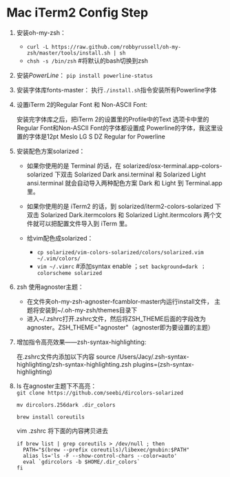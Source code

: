Mac iTerm2 Config Step
=======

1. 安装oh-my-zsh：
    - `curl -L https://raw.github.com/robbyrussell/oh-my-zsh/master/tools/install.sh | sh`
    - `chsh -s /bin/zsh` #将默认的bash切换到zsh

2. 安装*PowerLine*：
    `pip install powerline-status`
3. 安装字体库fonts-master：
       执行`./install.sh`指令安装所有Powerline字体
4. 设置iTerm 2的Regular Font 和 Non-ASCII Font:

    安装完字体库之后，把iTerm 2的设置里的Profile中的Text 选项卡中里的Regular Font和Non-ASCII Font的字体都设置成 Powerline的字体，我这里设置的字体是12pt Meslo LG S DZ Regular for Powerline
5. 安装配色方案solarized：
    - 如果你使用的是 Terminal 的话，在 solarized/osx-terminal.app-colors-solarized 下双击 Solarized Dark ansi.terminal 和 Solarized Light ansi.terminal 就会自动导入两种配色方案 Dark 和 Light 到 Terminal.app 里。
    - 如果你使用的是 iTerm2 的话，到 solarized/iterm2-colors-solarized 下双击 Solarized Dark.itermcolors 和 Solarized Light.itermcolors 两个文件就可以把配置文件导入到 iTerm 里。

    -  给vim配色成solarized：
        - `cp solarized/vim-colors-solarized/colors/solarized.vim ~/.vim/colors/`
        - `vim ~/.vimrc` #添加syntax enable ；`set background=dark ；colorscheme solarized`
6. zsh 使用agnoster主题：
    - 在文件夹oh-my-zsh-agnoster-fcamblor-master内运行install文件， 主题将安装到~/.oh-my-zsh/themes目录下
    - 进入~/.zshrc打开.zshrc文件，然后将ZSH_THEME后面的字段改为agnoster。ZSH_THEME="agnoster"（agnoster即为要设置的主题）
7.  增加指令高亮效果——zsh-syntax-highlighting:

    在.zshrc文件内添加以下内容
    source /Users/Jacy/.zsh-syntax-highlighting/zsh-syntax-highlighting.zsh
    plugins=(zsh-syntax-highlighting)
8. ls 在agnoster主题下不高亮：<br/>
	`git clone https://github.com/seebi/dircolors-solarized`

	`mv dircolors.256dark .dir_colors`

	`brew install coreutils`

	vim .zshrc 将下面的内容拷贝进去
    ```
	if brew list | grep coreutils > /dev/null ; then
	  PATH="$(brew --prefix coreutils)/libexec/gnubin:$PATH"
	  alias ls='ls -F --show-control-chars --color=auto'
	  eval `gdircolors -b $HOME/.dir_colors`
	fi
    ```

